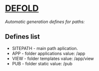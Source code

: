 # [DEFOLD](https://github.com/akdelf/defold)

*Automatic generation defines for paths:*

## Defines list

* SITEPATH - main path aplication.
* APP  - folder applications  value:  <SITEPATH>/app
* VIEW - folder templates     value:  <SITEPATH>/app/view
* PUB  - folder static        value:  <SITEPATH>/pub